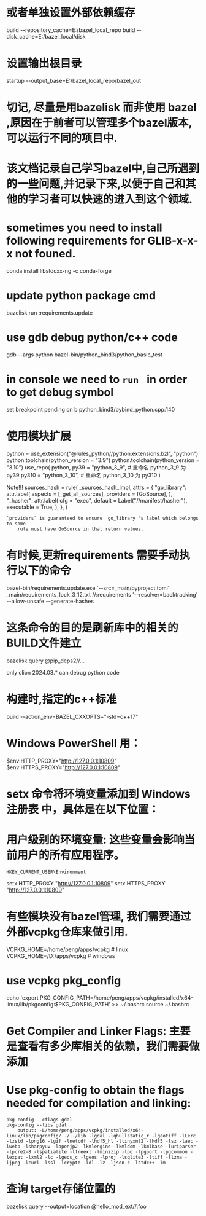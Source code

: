 
# 或者单独设置外部依赖缓存
build --repository_cache=E:/bazel_local_repo
build --disk_cache=E:/bazel_local/disk
# 设置输出根目录
startup --output_base=E:/bazel_local_repo/bazel_out


# 切记, 尽量是用bazelisk  而非使用 bazel ,原因在于前者可以管理多个bazel版本,可以运行不同的项目中.


# 该文档记录自己学习bazel中,自己所遇到的一些问题,并记录下来,以便于自己和其他的学习者可以快速的进入到这个领域.

# sometimes you need to install following requirements for GLIB-x-x-x not founed.
conda install  libstdcxx-ng -c conda-forge

# update python package cmd 
bazelisk  run :requirements.update

# use gdb debug python/c++ code 

gdb --args  python bazel-bin/python_bind3/python_basic_test

# in console we need to ` run  ` in order to get debug symbol
set breakpoint pending on
b python_bind3/pybind_python.cpp:140

# 使用模块扩展
python = use_extension("@rules_python//python:extensions.bzl", "python")
python.toolchain(python_version = "3.9")
python.toolchain(python_version = "3.10")
use_repo(
    python,
    py39 = "python_3_9",  # 重命名 python_3_9 为 py39
    py310 = "python_3_10",  # 重命名 python_3_10 为 py310
)


Note!!!
        sources_hash = rule(
            _sources_hash_impl,
                attrs = {
                    "go_library": attr.label(
                    aspects = [_get_all_sources],
                    providers = [GoSource],
                ),
                "_hasher": attr.label(
                    cfg = "exec",
                    default = Label("//manifest/hasher"),
                    executable = True,
                ),
        },
        )

    `providers` is guaranteed to ensure  go_library 's label which belongs to some 
        rule must have GoSource in that return values.

 

# 有时候,更新requirements 需要手动执行以下的命令
bazel-bin/requirements.update.exe '--src=_main/pyproject.toml' _main/requirements_lock_3_12.txt //:requirements '--resolver=backtracking' --allow-unsafe --generate-hashes

# 这条命令的目的是刷新库中的相关的BUILD文件建立
bazelisk query @pip_deps2//...  


only clion 2024.03.* can debug python code

# 构建时,指定的c++标准
build --action_env=BAZEL_CXXOPTS="-std=c++17"

# Windows PowerShell 用：
$env:HTTP_PROXY="http://127.0.0.1:10809"
$env:HTTPS_PROXY="http://127.0.0.1:10809"



# setx 命令将环境变量添加到 Windows 注册表 中，具体是在以下位置：
# 用户级别的环境变量: 这些变量会影响当前用户的所有应用程序。

    HKEY_CURRENT_USER\Environment

setx HTTP_PROXY "http://127.0.0.1:10809"
setx HTTPS_PROXY "http://127.0.0.1:10809"


# 有些模块没有bazel管理, 我们需要通过外部vcpkg仓库来做引用.
VCPKG_HOME=/home/peng/apps/vcpkg    # linux
VCPKG_HOME=/D:/apps/vcpkg           # windows

 
# use vcpkg pkg_config
echo 'export PKG_CONFIG_PATH=/home/peng/apps/vcpkg/installed/x64-linux/lib/pkgconfig:$PKG_CONFIG_PATH' >> ~/.bashrc
source ~/.bashrc


# Get Compiler and Linker Flags: 主要是查看有多少库相关的依赖，我们需要做添加
# Use pkg-config to obtain the flags needed for compilation and linking:
    pkg-config --cflags gdal
    pkg-config --libs gdal 
        output: -L/home/peng/apps/vcpkg/installed/x64-linux/lib/pkgconfig/../../lib -lgdal -lqhullstatic_r -lgeotiff -lLerc -lzstd -lpng16 -lgif -lnetcdf -lhdf5_hl -ltinyxml2 -lhdf5 -lsz -laec -lwebp -lsharpyuv -lopenjp2 -lkmlengine -lkmldom -lkmlbase -luriparser -lpcre2-8 -lspatialite -lfreexl -lminizip -lpq -lpgport -lpgcommon -lexpat -lxml2 -lc -lgeos_c -lgeos -lproj -lsqlite3 -ltiff -llzma -ljpeg -lcurl -lssl -lcrypto -ldl -lz -ljson-c -lstdc++ -lm 


# 查询 target存储位置的
bazelisk query --output=location @hello_mod_ext//:foo 